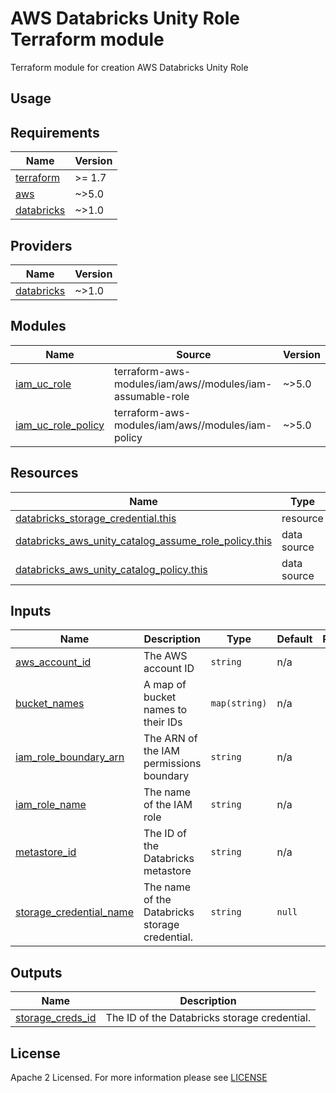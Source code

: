 # AWS Databricks Unity Role Terraform module
Terraform module for creation AWS Databricks Unity Role

## Usage

<!-- BEGIN_TF_DOCS -->
## Requirements

| Name | Version |
|------|---------|
| <a name="requirement_terraform"></a> [terraform](#requirement\_terraform) | >= 1.7 |
| <a name="requirement_aws"></a> [aws](#requirement\_aws) | ~>5.0 |
| <a name="requirement_databricks"></a> [databricks](#requirement\_databricks) | ~>1.0 |

## Providers

| Name | Version |
|------|---------|
| <a name="provider_databricks"></a> [databricks](#provider\_databricks) | ~>1.0 |

## Modules

| Name | Source | Version |
|------|--------|---------|
| <a name="module_iam_uc_role"></a> [iam\_uc\_role](#module\_iam\_uc\_role) | terraform-aws-modules/iam/aws//modules/iam-assumable-role | ~>5.0 |
| <a name="module_iam_uc_role_policy"></a> [iam\_uc\_role\_policy](#module\_iam\_uc\_role\_policy) | terraform-aws-modules/iam/aws//modules/iam-policy | ~>5.0 |

## Resources

| Name | Type |
|------|------|
| [databricks_storage_credential.this](https://registry.terraform.io/providers/databricks/databricks/latest/docs/resources/storage_credential) | resource |
| [databricks_aws_unity_catalog_assume_role_policy.this](https://registry.terraform.io/providers/databricks/databricks/latest/docs/data-sources/aws_unity_catalog_assume_role_policy) | data source |
| [databricks_aws_unity_catalog_policy.this](https://registry.terraform.io/providers/databricks/databricks/latest/docs/data-sources/aws_unity_catalog_policy) | data source |

## Inputs

| Name | Description | Type | Default | Required |
|------|-------------|------|---------|:--------:|
| <a name="input_aws_account_id"></a> [aws\_account\_id](#input\_aws\_account\_id) | The AWS account ID | `string` | n/a | yes |
| <a name="input_bucket_names"></a> [bucket\_names](#input\_bucket\_names) | A map of bucket names to their IDs | `map(string)` | n/a | yes |
| <a name="input_iam_role_boundary_arn"></a> [iam\_role\_boundary\_arn](#input\_iam\_role\_boundary\_arn) | The ARN of the IAM permissions boundary | `string` | n/a | yes |
| <a name="input_iam_role_name"></a> [iam\_role\_name](#input\_iam\_role\_name) | The name of the IAM role | `string` | n/a | yes |
| <a name="input_metastore_id"></a> [metastore\_id](#input\_metastore\_id) | The ID of the Databricks metastore | `string` | n/a | yes |
| <a name="input_storage_credential_name"></a> [storage\_credential\_name](#input\_storage\_credential\_name) | The name of the Databricks storage credential. | `string` | `null` | no |

## Outputs

| Name | Description |
|------|-------------|
| <a name="output_storage_creds_id"></a> [storage\_creds\_id](#output\_storage\_creds\_id) | The ID of the Databricks storage credential. |
<!-- END_TF_DOCS -->

## License

Apache 2 Licensed. For more information please see [LICENSE](./LICENSE)
